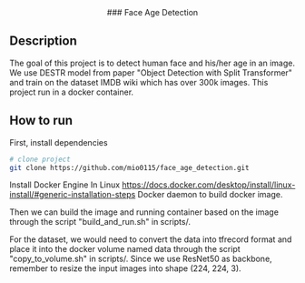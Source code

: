<div align="center">
### Face Age Detection
</div>

## Description
The goal of this project is to detect human face and his/her age in an image. We use DESTR model from paper "Object Detection with Split Transformer" and train on the dataset IMDB wiki which has over 300k images. This project run in a docker container.

## How to run
First, install dependencies
```bash
# clone project
git clone https://github.com/mio0115/face_age_detection.git
```
Install Docker Engine In Linux
https://docs.docker.com/desktop/install/linux-install/#generic-installation-steps
Docker daemon to build docker image. 

Then we can build the image and running container based on the image through the script "build_and_run.sh" in scripts/.

For the dataset, we would need to convert the data into tfrecord format and place it into the docker volume named data through the script "copy_to_volume.sh" in scripts/. Since we use ResNet50 as backbone, remember to resize the input images into shape (224, 224, 3).